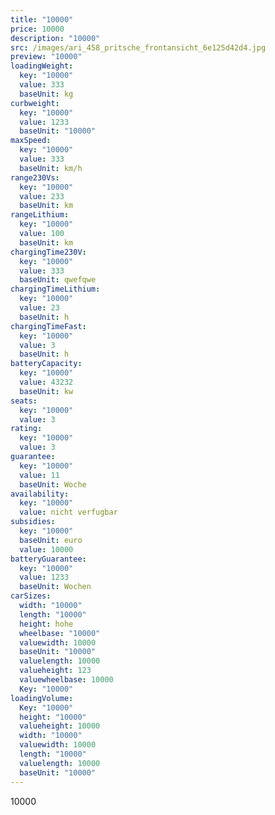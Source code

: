 ```yaml
---
title: "10000"
price: 10000
description: "10000"
src: /images/ari_458_pritsche_frontansicht_6e125d42d4.jpg
preview: "10000"
loadingWeight:
  key: "10000"
  value: 333
  baseUnit: kg
curbweight:
  key: "10000"
  value: 1233
  baseUnit: "10000"
maxSpeed:
  key: "10000"
  value: 333
  baseUnit: km/h
range230Vs:
  key: "10000"
  value: 233
  baseUnit: km
rangeLithium:
  key: "10000"
  value: 100
  baseUnit: km
chargingTime230V:
  key: "10000"
  value: 333
  baseUnit: qwefqwe
chargingTimeLithium:
  key: "10000"
  value: 23
  baseUnit: h
chargingTimeFast:
  key: "10000"
  value: 3
  baseUnit: h
batteryCapacity:
  key: "10000"
  value: 43232
  baseUnit: kw
seats:
  key: "10000"
  value: 3
rating:
  key: "10000"
  value: 3
guarantee:
  key: "10000"
  value: 11
  baseUnit: Woche
availability:
  key: "10000"
  value: nicht verfugbar
subsidies:
  key: "10000"
  baseUnit: euro
  value: 10000
batteryGuarantee:
  key: "10000"
  value: 1233
  baseUnit: Wochen
carSizes:
  width: "10000"
  length: "10000"
  height: hohe
  wheelbase: "10000"
  valuewidth: 10000
  baseUnit: "10000"
  valuelength: 10000
  valueheight: 123
  valuewheelbase: 10000
  Key: "10000"
loadingVolume:
  Key: "10000"
  height: "10000"
  valueheight: 10000
  width: "10000"
  valuewidth: 10000
  length: "10000"
  valuelength: 10000
  baseUnit: "10000"
---
```

10000
